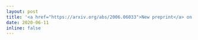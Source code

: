 ```yaml
---
layout: post
title: '<a href="https://arxiv.org/abs/2006.06033">New preprint</a> on learning Continuous Normalizing Flows as gradients of potential functions, using Optimal Transport and duality'
date: 2020-06-11
inline: false
---
```


